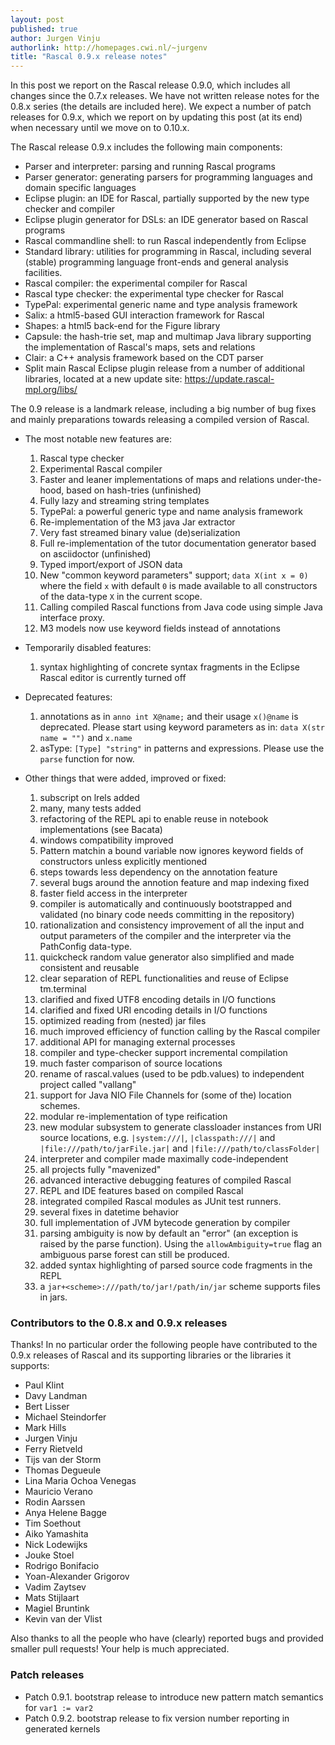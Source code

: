 ```yaml
---
layout: post 
published: true
author: Jurgen Vinju
authorlink: http://homepages.cwi.nl/~jurgenv
title: "Rascal 0.9.x release notes"
---
```


In this post we report on the Rascal release 0.9.0, which includes all changes since the 0.7.x releases. We have not written release notes for the 0.8.x series (the details are included here). We expect a number of patch releases for 0.9.x, which we report on by updating this post (at its end) when necessary until we move on to 0.10.x. 

The Rascal release 0.9.x includes the following main components:

* Parser and interpreter: parsing and running Rascal programs
* Parser generator: generating parsers for programming languages and domain specific languages
* Eclipse plugin: an IDE for Rascal, partially supported by the new type checker and compiler
* Eclipse plugin generator for DSLs: an IDE generator based on Rascal programs
* Rascal commandline shell: to run Rascal independently from Eclipse
* Standard library: utilities for programming in Rascal, including several (stable) programming language front-ends and general analysis facilities.
* Rascal compiler: the experimental compiler for Rascal
* Rascal type checker: the experimental type checker for Rascal
* TypePal: experimental generic name and type analysis framework
* Salix: a html5-based GUI interaction framework for Rascal
* Shapes: a html5 back-end for the Figure library
* Capsule: the hash-trie set, map and multimap Java library supporting the implementation of Rascal's maps, sets and relations
* Clair: a C++ analysis framework based on the CDT parser
* Split main Rascal Eclipse plugin release from a number of additional libraries, located at a new update site: <https://update.rascal-mpl.org/libs/>
 
The 0.9 release is a landmark release, including a big number of bug fixes and mainly preparations towards releasing a compiled version of Rascal. 

* The most notable new features are:
   1. Rascal type checker
   2. Experimental Rascal compiler
   3. Faster and leaner implementations of maps and relations under-the-hood, based on hash-tries (unfinished)
   4. Fully lazy and streaming string templates
   5. TypePal: a powerful generic type and name analysis framework
   6. Re-implementation of the M3 java Jar extractor
   7. Very fast streamed binary value (de)serialization
   8. Full re-implementation of the tutor documentation generator based on asciidoctor (unfinished)
   9. Typed import/export of JSON data
   10. New "common keyword parameters" support; `data X(int x = 0)` where the field `x` with default `0` is made available to all constructors of the data-type `X` in the current scope.
   11. Calling compiled Rascal functions from Java code using simple Java interface proxy. 
   12. M3 models now use keyword fields instead of annotations
  
* Temporarily disabled features:
   1. syntax highlighting of concrete syntax fragments in the Eclipse Rascal editor is currently turned off
 
* Deprecated features:
   1. annotations as in `anno int X@name;` and their usage `x()@name` is deprecated. Please start using keyword parameters as in: `data X(str name = "")` and `x.name`
   2. asType: `[Type] "string"` in patterns and expressions. Please use the `parse` function for now.


* Other things that were added, improved or fixed:
   1. subscript on lrels added
   2. many, many tests added
   3. refactoring of the REPL api to enable reuse in notebook implementations (see Bacata)
   4. windows compatibility improved
   5. Pattern matchin a bound variable now ignores keyword fields of constructors unless explicitly mentioned
   5. steps towards less dependency on the annotation feature
   6. several bugs around the annotion feature and map indexing fixed
   7. faster field access in the interpreter
   8. compiler is automatically and continuously bootstrapped and validated (no binary code needs committing in the repository)
   9. rationalization and consistency improvement of all the input and output parameters of the compiler and the interpreter via the PathConfig data-type. 
   10. quickcheck random value generator also simplified and made consistent and reusable
   11. clear separation of REPL functionalities and reuse of Eclipse tm.terminal 
   12. clarified and fixed UTF8 encoding details in I/O functions
   13. clarified and fixed URI encoding details in I/O functions
   14. optimized reading from (nested) jar files
   15. much improved efficiency of function calling by the Rascal compiler
   16. additional API for managing external processes
   17. compiler and type-checker support incremental compilation
   18. much faster comparison of source locations
   19. rename of rascal.values (used to be pdb.values) to independent project called "vallang"
   20. support for Java NIO File Channels for (some of the) location schemes.
   21. modular re-implementation of type reification
   22. new modular subsystem to generate classloader instances from URI source locations, e.g. `|system:///|`, `|classpath:///|` and `|file:///path/to/jarFile.jar|` and `|file:///path/to/classFolder|`
   23. interpreter and compiler made maximally code-independent
   24. all projects fully "mavenized"
   25. advanced interactive debugging features of compiled Rascal
   26. REPL and IDE features based on compiled Rascal
   27. integrated compiled Rascal modules as JUnit test runners. 
   28. several fixes in datetime behavior
   29. full implementation of JVM bytecode generation by compiler
   30. parsing ambiguity is now by default an "error" (an exception is raised by the parse function). Using the `allowAmbiguity=true` flag an ambiguous parse forest can still be produced.
   31. added syntax highlighting of parsed source code fragments in the REPL
   32. a `jar+<scheme>:///path/to/jar!/path/in/jar` scheme supports files in jars.
    
### Contributors to the 0.8.x and 0.9.x releases

Thanks! In no particular order the following people have contributed to the 0.9.x releases of Rascal and its supporting libraries or the libraries it supports:

* Paul Klint
* Davy Landman
* Bert Lisser
* Michael Steindorfer
* Mark Hills
* Jurgen Vinju
* Ferry Rietveld
* Tijs van der Storm
* Thomas Degueule
* Lina Maria Ochoa Venegas
* Mauricio Verano
* Rodin Aarssen
* Anya Helene Bagge
* Tim Soethout
* Aiko Yamashita
* Nick Lodewijks
* Jouke Stoel
* Rodrigo Bonifacio
* Yoan-Alexander Grigorov
* Vadim Zaytsev
* Mats Stijlaart
* Magiel Bruntink
* Kevin van der Vlist

Also thanks to all the people who have (clearly) reported bugs and provided smaller pull requests! Your help is much appreciated. 

### Patch releases

* Patch 0.9.1. bootstrap release to introduce new pattern match semantics for `var1 := var2`
* Patch 0.9.2. bootstrap release to fix version number reporting in generated kernels

